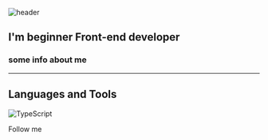 ![header](https://yadi.sk/i/XGOgCXko4_Bnng)

## I'm beginner Front-end developer

### some info about me

---

## Languages and Tools

![TypeScript](https://img.shields.io/badge/-TypeScript-%233178c6?style=flat-square&logo=typescript&logoColor=white)

Follow me
